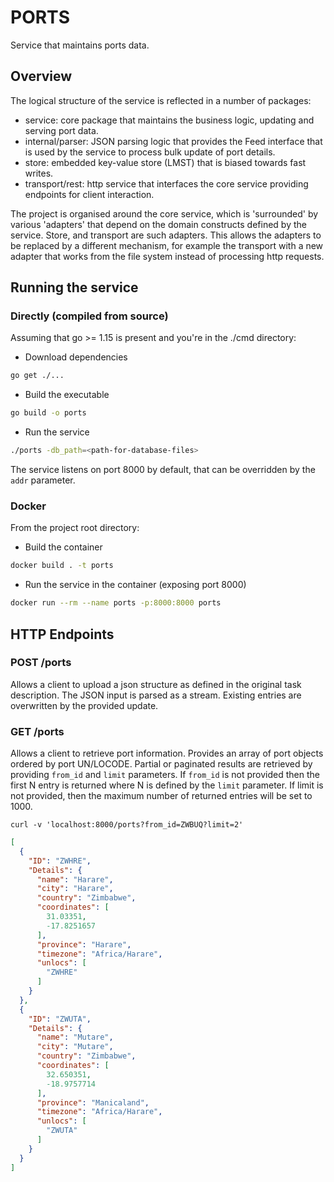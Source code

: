 # PORTS

Service that maintains ports data.

## Overview

The logical structure of the service is reflected in a number of packages:

- service: core package that maintains the business logic, updating and serving port data.
- internal/parser: JSON parsing logic that provides the Feed interface that is used by the service to process bulk update of port details.
- store: embedded key-value store (LMST) that is biased towards fast writes.
- transport/rest: http service that interfaces the core service providing endpoints for client interaction.

The project is organised around the core service, which is 'surrounded' by various 'adapters' that depend on the domain constructs defined by the service. Store, and transport are such adapters. This allows the adapters to be replaced by a different mechanism, for example the transport with a new adapter that works from the file system instead of processing http requests.

## Running the service

### Directly (compiled from source)

Assuming that go >= 1.15 is present and you're in the ./cmd directory:

- Download dependencies

```sh
go get ./...
```

- Build the executable

```sh
go build -o ports
```

- Run the service

```sh
./ports -db_path=<path-for-database-files>
```

The service listens on port 8000 by default, that can be overridden by the `addr` parameter.

### Docker

From the project root directory:

- Build the container

```sh
docker build . -t ports
```

- Run the service in the container (exposing port 8000)

```sh
docker run --rm --name ports -p:8000:8000 ports
```

## HTTP Endpoints

### POST /ports

Allows a client to upload a json structure as defined in the original task description. The JSON input is parsed as a stream. Existing entries are overwritten by the provided update.

### GET /ports

Allows a client to retrieve port information. Provides an array of port objects ordered by port UN/LOCODE. Partial or paginated results are retrieved by providing `from_id` and `limit` parameters. If `from_id` is not provided then the first N entry is returned where N is defined by the `limit` parameter. If limit is not provided, then the maximum number of returned entries will be set to 1000.

```curl
curl -v 'localhost:8000/ports?from_id=ZWBUQ?limit=2'
```

```json
[
  {
    "ID": "ZWHRE",
    "Details": {
      "name": "Harare",
      "city": "Harare",
      "country": "Zimbabwe",
      "coordinates": [
        31.03351,
        -17.8251657
      ],
      "province": "Harare",
      "timezone": "Africa/Harare",
      "unlocs": [
        "ZWHRE"
      ]
    }
  },
  {
    "ID": "ZWUTA",
    "Details": {
      "name": "Mutare",
      "city": "Mutare",
      "country": "Zimbabwe",
      "coordinates": [
        32.650351,
        -18.9757714
      ],
      "province": "Manicaland",
      "timezone": "Africa/Harare",
      "unlocs": [
        "ZWUTA"
      ]
    }
  }
]

```
